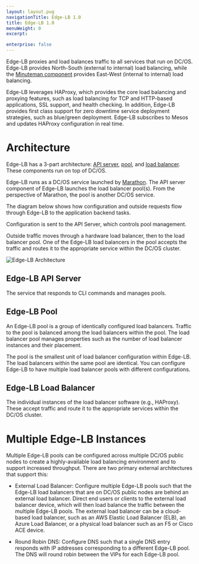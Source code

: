 ```yaml
---
layout: layout.pug
navigationTitle: Edge-LB 1.0
title: Edge-LB 1.0
menuWeight: 0
excerpt:

enterprise: false
---
```


Edge-LB proxies and load balances traffic to all services that run on DC/OS. Edge-LB provides North-South (external to internal) load balancing, while the [Minuteman component](/latest/networking/load-balancing-vips/) provides East-West (internal to internal) load balancing.

Edge-LB leverages HAProxy, which provides the core load balancing and proxying features, such as load balancing for TCP and HTTP-based applications, SSL support, and health checking. In addition, Edge-LB provides first class support for zero downtime service deployment strategies, such as blue/green deployment. Edge-LB subscribes to Mesos and updates HAProxy configuration in real time.

# Architecture

Edge-LB has a 3-part architecture: [API server](#edge-lb-api-server), [pool](#edge-lb-pool), and [load balancer](#edge-lb-load-balancer). These components run on top of DC/OS.

Edge-LB runs as a DC/OS service launched by [Marathon](/latest/deploying-services/). The API server component of Edge-LB launches the load balancer pool(s). From the perspective of Marathon, the pool is another DC/OS service.

The diagram below shows how configuration and outside requests flow through Edge-LB to the application backend tasks.

Configuration is sent to the API Server, which controls pool management.

Outside traffic moves through a hardware load balancer, then to the load balancer pool. One of the Edge-LB load balancers in the pool accepts the traffic and routes it to the appropriate service within the DC/OS cluster.

![Edge-LB Architecture](/services/edge-lb/1.0/img/edge-lb-flow.png)

## <a name="edge-lb-api-server"></a>Edge-LB API Server

The service that responds to CLI commands and manages pools.

## <a name="edge-lb-pool"></a>Edge-LB Pool

An Edge-LB pool is a group of identically configured load balancers. Traffic to the pool is balanced among the load balancers within the pool. The load balancer pool manages properties such as the number of load balancer instances and their placement.

The pool is the smallest unit of load balancer configuration within Edge-LB. The load balancers within the same pool are identical. You can configure Edge-LB to have multiple load balancer pools with different configurations.


## <a name="edge-lb-load-balancer"></a>Edge-LB Load Balancer

The individual instances of the load balancer software (e.g., HAProxy). These accept traffic and route it to the appropriate services within the DC/OS cluster.

# Multiple Edge-LB Instances

Multiple Edge-LB pools can be configured across multiple DC/OS public nodes to create a highly-available load balancing environment and to support increased throughput. There are two primary external architectures that support this:

- External Load Balancer: Configure multiple Edge-LB pools such that the Edge-LB load balancers that are on DC/OS public nodes are behind an external load balancer. Direct end users or clients to the external load balancer device, which will then load balance the traffic between the multiple Edge-LB pools. The external load balancer can be a cloud-based load balancer, such as an AWS Elastic Load Balancer (ELB), an Azure Load Balancer, or a physical load balancer such as an F5 or Cisco ACE device.


- Round Robin DNS: Configure DNS such that a single DNS entry responds with IP addresses corresponding to a different Edge-LB pool. The DNS will round robin between the VIPs for each Edge-LB pool.
